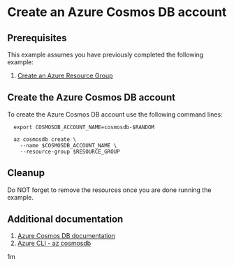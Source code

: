 
# Create an Azure Cosmos DB account

## Prerequisites

This example assumes you have previously completed the following example:

1. [Create an Azure Resource Group](../../group/create/README.md)

<!-- 

  if [[ -z $REGION ]]; then
    export REGION=westus
  fi

  -->
<!-- workflow.cron(0 23 * * 2) -->
<!-- workflow.include(../../group/create/README.md) -->

## Create the Azure Cosmos DB account

To create the Azure Cosmos DB account use the following command lines:

<!-- workflow.skip() -->
````shell
  export COSMOSDB_ACCOUNT_NAME=cosmosdb-$RANDOM

  az cosmosdb create \
    --name $COSMOSDB_ACCOUNT_NAME \
    --resource-group $RESOURCE_GROUP
````

<!-- workflow.run()

  if [[ -z $COSMOSDB_ACCOUNT_NAME ]]; then
    export COSMOSDB_ACCOUNT_NAME=cosmosdb-$RANDOM
    az cosmosdb create \
      --name $COSMOSDB_ACCOUNT_NAME \
      --resource-group $RESOURCE_GROUP \
      --locations regionName=eastus failoverPriority=0
  fi

  -->

## Cleanup

<!-- workflow.directOnly()
  
  export RESULT=$(az cosmosdb show --name $COSMOSDB_ACCOUNT_NAME --resource-group $RESOURCE_GROUP --output tsv --query provisioningState)
  az group delete --name $RESOURCE_GROUP --yes || true
  if [[ "$RESULT" != Succeeded ]]; then
    echo "Failed to create Cosmos DB account $COSMOSDB_ACCOUNT_NAME"
    exit 1
  fi

  -->

Do NOT forget to remove the resources once you are done running the example.

## Additional documentation

1. [Azure Cosmos DB documentation](https://docs.microsoft.com/azure/cosmos-db/README.md)
1. [Azure CLI - az cosmosdb](https://docs.microsoft.com/cli/azure/cosmosdb)

1m
